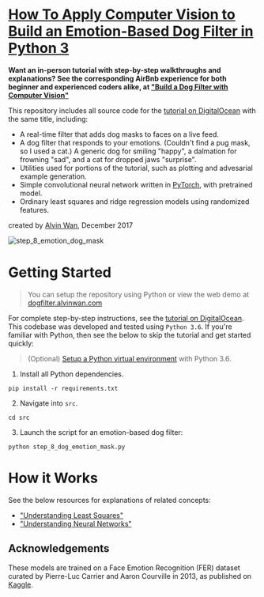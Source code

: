 # [How To Apply Computer Vision to Build an Emotion-Based Dog Filter in Python 3](https://www.digitalocean.com/community/tutorials/how-to-apply-computer-vision-to-build-an-emotion-based-dog-filter-in-python-3)

**Want an in-person tutorial with step-by-step walkthroughs and explanations? See the corresponding AirBnb experience for both beginner and experienced coders alike, at ["Build a Dog Filter with Computer Vision"](abnb.me/GFEpWpfUlO)**

This repository includes all source code for the [tutorial on DigitalOcean](https://www.digitalocean.com/community/tutorials/how-to-apply-computer-vision-to-build-an-emotion-based-dog-filter-in-python-3) with the same title, including:
- A real-time filter that adds dog masks to faces on a live feed.
- A dog filter that responds to your emotions. (Couldn't find a pug mask, so I used a cat.) A generic dog for smiling "happy", a dalmation for frowning "sad", and a cat for dropped jaws "surprise".
- Utilities used for portions of the tutorial, such as plotting and advesarial example generation.
- Simple convolutional neural network written in [PyTorch](http://pytorch.org), with pretrained model.
- Ordinary least squares and ridge regression models using randomized features.

created by [Alvin Wan](http://alvinwan.com), December 2017

![step_8_emotion_dog_mask](https://user-images.githubusercontent.com/2068077/34196964-36383d58-e519-11e7-92dc-2d7c33ab29bd.gif)

# Getting Started

> You can setup the repository using Python or view the web demo at [dogfilter.alvinwan.com](https://dogfilter.alvinwan.com)

For complete step-by-step instructions, see the [tutorial on DigitalOcean](https://www.digitalocean.com/community/tutorials/how-to-apply-computer-vision-to-build-an-emotion-based-dog-filter-in-python-3). This codebase was developed and tested using `Python 3.6`. If you're familiar with Python, then see the below to skip the tutorial and get started quickly:

> (Optional) [Setup a Python virtual environment](https://www.digitalocean.com/community/tutorials/common-python-tools-using-virtualenv-installing-with-pip-and-managing-packages#a-thorough-virtualenv-how-to) with Python 3.6.

1. Install all Python dependencies.

```
pip install -r requirements.txt
```

2. Navigate into `src`.

```
cd src
```

3. Launch the script for an emotion-based dog filter:

```
python step_8_dog_emotion_mask.py
```

# How it Works

See the below resources for explanations of related concepts:

- ["Understanding Least Squares"](http://alvinwan.com/understanding-least-squares/)
- ["Understanding Neural Networks"](http://alvinwan.com/understanding-neural-networks/)

## Acknowledgements

These models are trained on a Face Emotion Recognition (FER) dataset curated by Pierre-Luc Carrier and Aaron Courville in 2013, as published on [Kaggle](https://www.kaggle.com/c/challenges-in-representation-learning-facial-expression-recognition-challenge).
